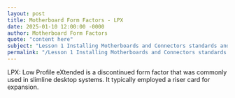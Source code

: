 ```yaml
---
layout: post
title: Motherboard Form Factors - LPX
date: 2025-01-10 12:00:00 -0000
author: Motherboard Form Factors
quote: "content here"
subject: "Lesson 1 Installing Motherboards and Connectors standards and specifications"
permalink: "/Lesson 1 Installing Motherboards and Connectors standards and specifications/Motherboard Form Factors/Motherboard Form Factors - LPX"
---
```


LPX: Low Profile eXtended is a discontinued form factor that was commonly used in slimline desktop systems. It typically employed a riser card for expansion.
